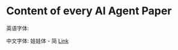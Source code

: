 # Content of every AI Agent Paper
英语字体: 

中文字体: 娃娃体 - 简
[Link](https://www.dynacw.com.cn/product/product_download_detail.aspx?fid=9)

